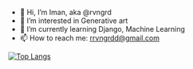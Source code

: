 - 👋 Hi, I’m Iman, aka @rvngrd
- 👀 I’m interested in Generative art
- 🌱 I’m currently learning Django, Machine Learning
- 📫 How to reach me: rrvngrdd@gmail.com

[![Top Langs](https://github-readme-stats.vercel.app/api/top-langs/?username=rvngrd)](https://github.com/anuraghazra/github-readme-stats)
<!---
rvngrd/rvngrd is a ✨ special ✨ repository because its `README.md` (this file) appears on your GitHub profile.
You can click the Preview link to take a look at your changes.
--->
